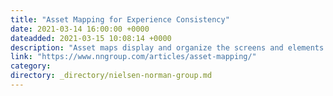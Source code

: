 ```yaml
---
title: "Asset Mapping for Experience Consistency"
date: 2021-03-14 16:00:00 +0000
dateadded: 2021-03-15 10:08:14 +0000
description: "Asset maps display and organize the screens and elements users encounter along workflows and journeys. They provide a systematic way of analyzing the consistency of an organization’s experience across channels."
link: "https://www.nngroup.com/articles/asset-mapping/"
category:
directory: _directory/nielsen-norman-group.md
---
```

